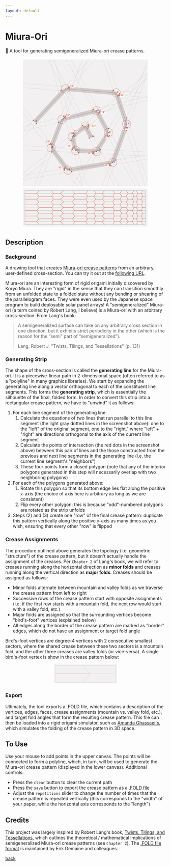 ```yaml
---
layout: default
---
```


# Miura-Ori
📜 A tool for generating semigeneralized Miura-ori crease patterns.

<p align="center">
  <img src="https://raw.githubusercontent.com/mwalczyk/cp/master/screenshots/screenshot.png" alt="screenshot" width="400" height="auto"/>
</p>

## Description
### Background
A drawing tool that creates [Miura-ori crease patterns](https://en.wikipedia.org/wiki/Miura_fold) from an arbitrary, user-defined cross-section. You can try it out at the [following URL](https://mwalczyk.github.io/miura-ori/).

Miura-ori are an interesting form of rigid origami initially discovered by Koryo Miura. They are "rigid" in the sense that they can transition smoothly from an unfolded state to a folded state without any bending or shearing of the parallelogram faces. They were even used by the Japanese space program to build deployable solar panel arrays! A "semigeneralized" Miura-ori (a term coined by Robert Lang, I believe) is a Miura-ori with an arbitrary cross-section. From Lang's book:

> A semigeneralized surface can take on any arbitrary cross section in one direction, but it exhibits strict periodicity in the other
(which is the reason  for the “semi” part of “semigeneralized”). 
>
> Lang, Robert J. "Twists, Tilings, and Tessellations" (p. 131)

### Generating Strip
The shape of the cross-section is called the **generating line** for the Miura-ori. It is a piecewise-linear path in 2-dimensional space (often referred to as a "polyline" in many graphics libraries). We start by expanding the generating line along a vector orthogonal to each of the constituent line segments. This forms the **generating strip**, which is essentially the silhouette of the final, folded form. In order to convert this strip into a rectangular crease pattern, we have to "unwind" it as follows:

1. For each line segment of the generating line:
    1. Calculate the equations of two lines that run parallel to this line segment (the light gray dotted lines in the screenshot above): one to the "left" of the original segment, one to the "right," where "left" + "right" are directions orthogonal to the axis of the current line segment
    2. Calculate the points of intersection (the red dots in the screenshot above) between this pair of lines and the those constructed from the previous and next line segments in the generating line (i.e. the current line segment's "neighbors")
    3. These four points form a closed polygon (note that any of the interior polygons generated in this step will necessarily overlap with two neighboring polygons)
2. For each of the polygons generated above:
    1. Rotate this polygon so that its bottom edge lies flat along the positive `x`-axis (the choice of axis here is arbitrary as long as we are consistent)
    2. Flip every other polygon: this is because "odd"-numbered polygons are rotated as the strip unfolds
3. Steps (2) and (3) create one "row" of the final crease pattern: duplicate this pattern vertically along the positive `y`-axis as many times as you wish, ensuring that every other "row" is flipped

### Crease Assignments
The procedure outlined above generates the topology (i.e. geometric "structure") of the crease pattern, but it doesn't actually handle the assignment of the creases. Per `Chapter 2` of Lang's book, we will refer to creases running along the horizontal direction as **minor folds** and creases running along the vertical direction as **major folds**. Creases should be assigned as follows:
- Minor folds alternate between mountain and valley folds as we traverse the crease pattern from left to right
- Successive rows of the crease pattern start with opposite assignments (i.e. if the first row starts with a mountain fold, the next row would start with a valley fold, etc.)
- Major folds are assigned so that the surrounding vertices become "bird's-foot" vertices (explained below)
- All edges along the border of the crease pattern are marked as "border" edges, which do not have an assignment or target fold angle

Bird's-foot vertices are degree-4 vertices with 2 consecutive smallest sectors, where the shared crease between these two sectors is a mountain fold, and the other three creases are valley folds (or vice-versa). A single bird's-foot vertex is show in the crease pattern below:

<p align="center">
  <img src="https://raw.githubusercontent.com/mwalczyk/cp/master/screenshots/birds_foot_vertex.png" alt="screenshot" width="200" height="auto"/>
</p>

### Export
Ultimately, the tool exports a .FOLD file, which contains a description of the vertices, edges, faces, crease assignments (mountain vs. valley fold, etc.), and target fold angles that form the resulting crease pattern. This file can then be loaded into a rigid origami simulator, such as [Amanda Ghassaei's](http://apps.amandaghassaei.com/OrigamiSimulator/), which simulates the folding of the crease pattern in 3D space. 

## To Use
Use your mouse to add points in the upper canvas. The points will be connected to form a polyline, which, in turn, will be used to generate the Miura-ori crease pattern (displayed in the lower canvas). Additional controls:
- Press the `clear` button to clear the current path
- Press the `save` button to export the crease pattern as a [.FOLD file](https://github.com/edemaine/fold)
- Adjust the `repetitions` slider to change the number of times that the crease pattern is repeated vertically (this corresponds to the "width" of your paper, while the horizontal axis corresponds to the "length")

## Credits
This project was largely inspired by Robert Lang's book, [Twists, Tilings, and Tessellations](https://langorigami.com/publication/twists-tilings-and-tessellations-mathematical-methods-for-geometric-origami/), which outlines the theoretical / mathematical implications of semigeneralized Miura-ori crease patterns (see `Chapter 2`). The [.FOLD file format](https://github.com/edemaine/fold) is maintained by Erik Demaine and colleagues.

[back](./)